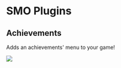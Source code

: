 # SMO Plugins

## Achievements
Adds an achievements' menu to your game!

![](https://github.com/SMO-Valadorn/RPGMV/blob/master/Screenshots/Categories.png)
